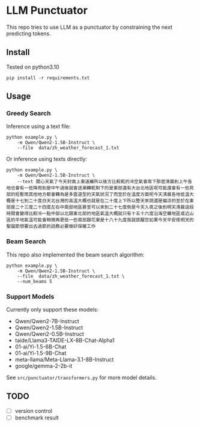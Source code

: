 # LLM Punctuator
This repo tries to use LLM as a punctuator by constraining the next predicting tokens.

## Install
Tested on python3.10
```
pip install -r requirements.txt
```

## Usage
### Greedy Search
Inference using a text file:
```
python example.py \
    -m Qwen/Qwen2-1.5B-Instruct \
    --file  data/zh_weather_forecast_1.txt
```

Or inference using texts directly:
```
python example.py \
    -m Qwen/Qwen2-1.5B-Instruct \
    --text 關心天氣了今天封面上東遠離所以後方比較乾的冷空氣會南下那麼清晨到上午各地也會有一些降雨到是中午過後就會逐漸轉乾剩下的是東部還有大台北地區呢可能還會有一些局部的短暫雨其他地方都會轉為是多雲道型的天氣狀況了而至於在溫度方面呢今天清晨各地低溫大概是十七到二十度白天北台灣的高溫大概也就是在二十度上下所以整天來說還是偏涼的至於在東部是二十三度二十四度左右中南部地區甚至可以來到二十七度倒是今天入夜之後到明天清晨這段時間會變得比較冷一點中部以北跟東北部的地區氣溫大概就只有十五十六度沿海空曠地區或近山區的平地氣溫可能會稍微再更低一些南部跟花東是十八十九度我就提醒您如果今天平安夜明天的聖誕節想要出去過節的話務必要做好保暖工作
```
### Beam Search
This repo also implemented the beam search algorithm:
```
python example.py \
    -m Qwen/Qwen2-1.5B-Instruct \
    --file  data/zh_weather_forecast_1.txt \
    --num_beams 5
```

### Support Models
Currently only support these models:

* Qwen/Qwen2-7B-Instruct
* Qwen/Qwen2-1.5B-Instruct
* Qwen/Qwen2-0.5B-Instruct
* taide/Llama3-TAIDE-LX-8B-Chat-Alpha1
* 01-ai/Yi-1.5-6B-Chat
* 01-ai/Yi-1.5-9B-Chat
* meta-llama/Meta-Llama-3.1-8B-Instruct
* google/gemma-2-2b-it

See `src/punctuator/transformers.py` for more model details.

## TODO
- [ ] version control
- [ ] benchmark result